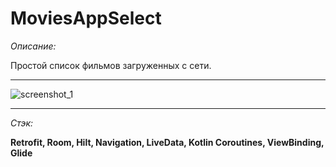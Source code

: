 
# MoviesAppSelect

_Описание:_

Простой список фильмов загруженных с сети.

___
![screenshot_1](https://user-images.githubusercontent.com/26350957/169656906-a8baa4b6-a353-4078-a276-e52832aa0485.png)
___

_Стэк:_

__Retrofit, Room, Hilt, Navigation, LiveData, Kotlin Coroutines, ViewBinding, Glide__


